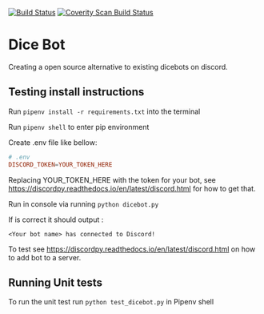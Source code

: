 [![Build Status](https://travis-ci.com/PhilipMottershead/Dicebot.svg?branch=main)](https://travis-ci.com/PhilipMottershead/Dicebot)
<a href="https://scan.coverity.com/projects/philipmottershead-dicebot">
  <img alt="Coverity Scan Build Status"
       src="https://scan.coverity.com/projects/22096/badge.svg"/>
</a>
# Dice Bot

Creating a open source alternative to existing dicebots on discord.

## Testing install instructions

Run `pipenv install -r requirements.txt` into the terminal

Run `pipenv shell` to enter pip environment

Create .env file like bellow:

```conf
# .env
DISCORD_TOKEN=YOUR_TOKEN_HERE
```

Replacing YOUR_TOKEN_HERE with the token for your bot, see <https://discordpy.readthedocs.io/en/latest/discord.html> for how to get that.

Run in console via running `python dicebot.py`

If is correct it should output :

`<Your bot name> has connected to Discord!`

To test see <https://discordpy.readthedocs.io/en/latest/discord.html> on how to add bot to a server.

## Running Unit tests

To run the unit test run `python test_dicebot.py` in Pipenv shell
